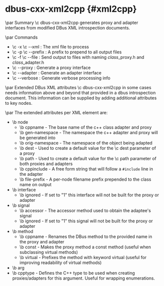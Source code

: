 dbus-cxx-xml2cpp {#xml2cpp}
==

\par Summary
\c dbus-cxx-xml2cpp generates proxy and adapter interfaces from modified DBus
XML introspection documents.

\par Commands
- \c -x \c --xml : The xml file to process
- \c -p \c --prefix : A prefix to prepend to all output files
- \c -f \c --file : Send output to files with naming <i>class</i>_proxy.h and <i>class</i>_adapter.h
- \c --proxy : Generate a proxy interface
- \c --adapter : Generate an adapter interface
- \c --verbose : Generate verbose processing info

\par Extended DBus XML attributes
\c dbus-cxx-xml2cpp in some cases needs information above and beyond that provided
in a dbus introspection document. This information can be supplied by adding
additional attributes to key nodes.

\par
The extended attributes per XML element are:
- \b node
  - \b cppname - The base name of the c++ class adapter and proxy
  - \b gen-namespace - The namespace the c++ adapter and proxy will be generated into
  - \b orig-namespace - The namespace of the object being adapted
  - \b dest - Used to create a default value for the \c dest parameter of a proxy
  - \b path - Used to create a default value for the \c path parameter of both proxies and adapters
  - \b cppinclude - A free form string that will follow a `#include` line in the adapter
  - \b file-prefix - A per-node filename prefix prepended to the class name on output
- \b interface
  - \b ignored - If set to "1" this interface will not be built for the proxy or adapter
- \b signal
  - \b accessor - The accessor method used to obtain the adaptee's signal
  - \b ignored - If set to "1" this signal will not be built for the proxy or adapter
- \b method
  - \b cppname - Renames the DBus method to the provided name in the proxy and adapter
  - \b const - Makes the proxy method a const method (useful when subclassing virtual methods)
  - \b virtual - Prefixes the method with keyword virtual (useful for improving readability of virtual methods)
- \b arg
 - \b cpptype - Defines the C++ type to be used when creating proxies/adapters for this argument. Useful for wrapping enumerations.
